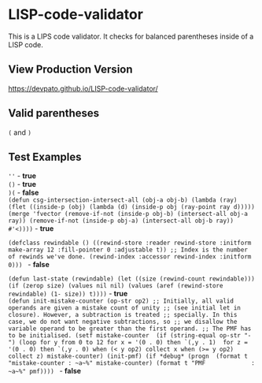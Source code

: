 # LISP-code-validator
This is a LIPS code validator. It checks for balanced parentheses inside of a LISP code.

## View Production Version
https://devpato.github.io/LISP-code-validator/

## Valid parentheses
``(`` and ``)`` 

## Test Examples
``''`` - <strong>true</strong>  <br />
``()`` - <strong>true</strong>  <br />
``)(`` - <strong>false</strong> <br />
``(defun csg-intersection-intersect-all (obj-a obj-b)
   (lambda (ray)
     (flet ((inside-p (obj) (lambda (d) (inside-p obj (ray-point ray d)))))
       (merge 'fvector
              (remove-if-not (inside-p obj-b) (intersect-all obj-a ray))
              (remove-if-not (inside-p obj-a) (intersect-all obj-b ray))
              #'<))))`` - <strong>true</strong>  <br />
              
``(defclass rewindable ()
   ((rewind-store :reader rewind-store
                  :initform make-array 12 :fill-pointer 0 :adjustable t))
    ;; Index is the number of rewinds we've done.
    (rewind-index :accessor rewind-index
                  :initform 0)))
`` - <strong>false</strong> <br />

``(defun last-state (rewindable)
   (let ((size (rewind-count rewindable)))
     (if (zerop size)
         (values nil nil)
         (values (aref (rewind-store rewindable) (1- size)) t))))`` - <strong>true</strong> <br />
``(defun init-mistake-counter (op-str op2)
     ;; Initially, all valid operands are given a mistake count of unity
     ;; (see initial let in closure). However, a subtraction is treated
     ;; specially. In this case, we do not want negative subtractions, so
     ;; we disallow the variable operand to be greater than the first operand.
     ;; The PMF has to be initialised.
     (setf mistake-counter 
 	  (if (string-equal op-str "-")
 	      (loop for y from 0 to 12
 		for x = '(0 . 0)
 		then `(,y . 1) 
 		for z = '(0 . 0)
 		then `(,y . 0)
 		when (< y op2)
 		collect x
 		when (>= y op2)
 		collect z)
 	      mistake-counter)
     (init-pmf)
     (if *debug*
 	(progn 
 	  (format t "mistake-counter : ~a~%" mistake-counter)
 	  (format t "PMF             : ~a~%" pmf))))
`` - <strong>false</strong> <br />
